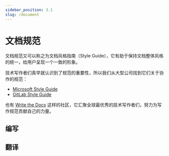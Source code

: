 ```yaml
---
sidebar_position: 3.1
slug: /document
---
```


# 文档规范

文档规范又可以称之为文档风格指南（Style Guide），它有助于保持文档整体风格的统一，给用户呈现一个一致的形象。  

技术写作者们真早就认识到了规范的重要性，所以我们从大型公司找到它们关于协作的规范：

- [Microsoft Style Guide](https://learn.microsoft.com/en-us/style-guide/welcome)
- [GitLab Style Guide](https://docs.gitlab.com/ee/development/documentation/styleguide)

也有 [Write the Docs](https://www.writethedocs.org/guide/) 这样的社区，它汇聚全球最优秀的技术写作者们，努力为写作规范贡献自己的力量。  

## 编写

## 翻译

